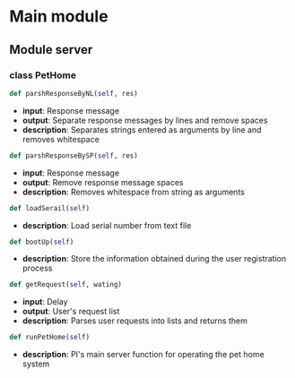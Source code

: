 # **Main module**

## Module server

### class PetHome

```python
def parshResponseByNL(self, res)
```
- **input**: Response message
- **output**: Separate response messages by lines and remove spaces
- **description**: Separates strings entered as arguments by line and removes whitespace
 
```python
def parshResponseBySP(self, res)
```
- **input**: Response message
- **output**: Remove response message spaces
- **description**: Removes whitespace from string as arguments

```python
def loadSerail(self)
 ```
- **description**: Load serial number from text file

```python
def bootUp(self)
 ```
- **description**: Store the information obtained during the user registration process

```python
def getRequest(self, wating)
```
- **input**: Delay
- **output**: User's request list
- **description**: Parses user requests into lists and returns them

```python
def runPetHome(self)
```
- **description**: PI's main server function for operating the pet home system


